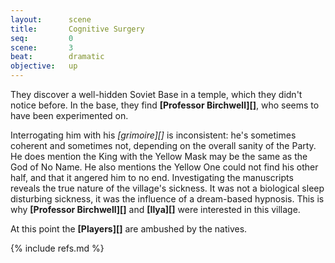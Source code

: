 ```yaml
---
layout:      scene
title:       Cognitive Surgery
seq:         0
scene:       3
beat:        dramatic
objective:   up
---
```



They discover a well-hidden Soviet Base in a temple, which they didn't notice before.
In the base, they find **[Professor Birchwell][]**, who seems to have been experimented on.

Interrogating him with his *[grimoire][]* is inconsistent:
he's sometimes coherent and sometimes not,
depending on the overall sanity of the Party.
He does mention the King with the Yellow Mask may be the same as the God of No Name.
He also mentions the Yellow One could not find his other half,
and that it angered him to no end.
Investigating the manuscripts reveals the true nature of the village's sickness.
It was not a biological sleep disturbing sickness,
it was the influence of a dream-based hypnosis.
This is why **[Professor Birchwell][]** and **[Ilya][]** were interested in this village.

At this point the **[Players][]** are ambushed by the natives.


{% include refs.md %}
